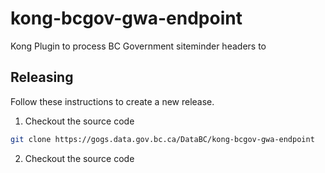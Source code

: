 # kong-bcgov-gwa-endpoint

Kong Plugin to process BC Government siteminder headers to 

## Releasing

Follow these instructions to create a new release.

1. Checkout the source code
  ```bash
  git clone https://gogs.data.gov.bc.ca/DataBC/kong-bcgov-gwa-endpoint
  ```
2. Checkout the source code



